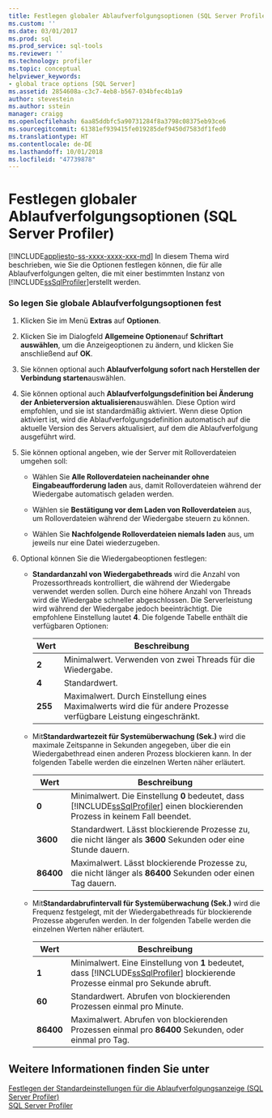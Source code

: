 ```yaml
---
title: Festlegen globaler Ablaufverfolgungsoptionen (SQL Server Profiler) | Microsoft-Dokumentation
ms.custom: ''
ms.date: 03/01/2017
ms.prod: sql
ms.prod_service: sql-tools
ms.reviewer: ''
ms.technology: profiler
ms.topic: conceptual
helpviewer_keywords:
- global trace options [SQL Server]
ms.assetid: 2854608a-c3c7-4eb8-b567-034bfec4b1a9
author: stevestein
ms.author: sstein
manager: craigg
ms.openlocfilehash: 6aa85ddbfc5a90731284f8a3798c08375eb93ce6
ms.sourcegitcommit: 61381ef939415fe019285def9450d7583df1fed0
ms.translationtype: HT
ms.contentlocale: de-DE
ms.lasthandoff: 10/01/2018
ms.locfileid: "47739878"
---
```

# <a name="set-global-trace-options-sql-server-profiler"></a>Festlegen globaler Ablaufverfolgungsoptionen (SQL Server Profiler)
[!INCLUDE[appliesto-ss-xxxx-xxxx-xxx-md](../../includes/appliesto-ss-xxxx-xxxx-xxx-md.md)]
  In diesem Thema wird beschrieben, wie Sie die Optionen festlegen können, die für alle Ablaufverfolgungen gelten, die mit einer bestimmten Instanz von [!INCLUDE[ssSqlProfiler](../../includes/sssqlprofiler-md.md)]erstellt werden.  
  
### <a name="to-set-global-trace-options"></a>So legen Sie globale Ablaufverfolgungsoptionen fest  
  
1.  Klicken Sie im Menü **Extras** auf **Optionen**.  
  
2.  Klicken Sie im Dialogfeld **Allgemeine Optionen**auf **Schriftart auswählen**, um die Anzeigeoptionen zu ändern, und klicken Sie anschließend auf **OK**.  
  
3.  Sie können optional auch **Ablaufverfolgung sofort nach Herstellen der Verbindung starten**auswählen.  
  
4.  Sie können optional auch **Ablaufverfolgungsdefinition bei Änderung der Anbieterversion aktualisieren**auswählen. Diese Option wird empfohlen, und sie ist standardmäßig aktiviert. Wenn diese Option aktiviert ist, wird die Ablaufverfolgungsdefinition automatisch auf die aktuelle Version des Servers aktualisiert, auf dem die Ablaufverfolgung ausgeführt wird.  
  
5.  Sie können optional angeben, wie der Server mit Rolloverdateien umgehen soll:  
  
    -   Wählen Sie **Alle Rolloverdateien nacheinander ohne Eingabeaufforderung laden** aus, damit Rolloverdateien während der Wiedergabe automatisch geladen werden.  
  
    -   Wählen sie **Bestätigung vor dem Laden von Rolloverdateien** aus, um Rolloverdateien während der Wiedergabe steuern zu können.  
  
    -   Wählen Sie **Nachfolgende Rolloverdateien niemals laden** aus, um jeweils nur eine Datei wiederzugeben.  
  
6.  Optional können Sie die Wiedergabeoptionen festlegen:  
  
    -   **Standardanzahl von Wiedergabethreads** wird die Anzahl von Prozessorthreads kontrolliert, die während der Wiedergabe verwendet werden sollen. Durch eine höhere Anzahl von Threads wird die Wiedergabe schneller abgeschlossen. Die Serverleistung wird während der Wiedergabe jedoch beeinträchtigt. Die empfohlene Einstellung lautet **4**. Die folgende Tabelle enthält die verfügbaren Optionen:  
  
        |Wert|Beschreibung|  
        |-----------|-----------------|  
        |**2**|Minimalwert. Verwenden von zwei Threads für die Wiedergabe.|  
        |**4**|Standardwert.|  
        |**255**|Maximalwert. Durch Einstellung eines Maximalwerts wird die für andere Prozesse verfügbare Leistung eingeschränkt.|  
  
    -   Mit**Standardwartezeit für Systemüberwachung (Sek.)** wird die maximale Zeitspanne in Sekunden angegeben, über die ein Wiedergabethread einen anderen Prozess blockieren kann. In der folgenden Tabelle werden die einzelnen Werten näher erläutert.  
  
        |Wert|Beschreibung|  
        |-----------|-----------------|  
        |**0**|Minimalwert. Die Einstellung **0** bedeutet, dass [!INCLUDE[ssSqlProfiler](../../includes/sssqlprofiler-md.md)] einen blockierenden Prozess in keinem Fall beendet.|  
        |**3600**|Standardwert. Lässt blockierende Prozesse zu, die nicht länger als **3600** Sekunden oder eine Stunde dauern.|  
        |**86400**|Maximalwert. Lässt blockierende Prozesse zu, die nicht länger als **86400** Sekunden oder einen Tag dauern.|  
  
    -   Mit**Standardabrufintervall für Systemüberwachung (Sek.)** wird die Frequenz festgelegt, mit der Wiedergabethreads für blockierende Prozesse abgerufen werden. In der folgenden Tabelle werden die einzelnen Werten näher erläutert.  
  
        |Wert|Beschreibung|  
        |-----------|-----------------|  
        |**1**|Minimalwert. Eine Einstellung von **1** bedeutet, dass [!INCLUDE[ssSqlProfiler](../../includes/sssqlprofiler-md.md)] blockierende Prozesse einmal pro Sekunde abruft.|  
        |**60**|Standardwert. Abrufen von blockierenden Prozessen einmal pro Minute.|  
        |**86400**|Maximalwert. Abrufen von blockierenden Prozessen einmal pro **86400** Sekunden, oder einmal pro Tag.|  
  
## <a name="see-also"></a>Weitere Informationen finden Sie unter  
 [Festlegen der Standardeinstellungen für die Ablaufverfolgungsanzeige &#40;SQL Server Profiler&#41;](../../tools/sql-server-profiler/set-trace-display-defaults-sql-server-profiler.md)   
 [SQL Server Profiler](../../tools/sql-server-profiler/sql-server-profiler.md)  
  
  
